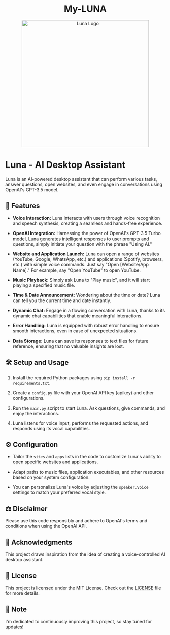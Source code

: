 <div align="center">
  <h1>My-LUNA</h1>
</div>

<div align="center">
  <img src="https://media.giphy.com/media/9bKwIX10C1R18bfida/giphy.gif" alt="Luna Logo" width="400"/>
</div>

# Luna - AI Desktop Assistant

Luna is an AI-powered desktop assistant that can perform various tasks, answer questions, open websites, and even engage in conversations using OpenAI's GPT-3.5 model.

## 🚀 Features

- **Voice Interaction:** Luna interacts with users through voice recognition and speech synthesis, creating a seamless and hands-free experience.

- **OpenAI Integration:** Harnessing the power of OpenAI's GPT-3.5 Turbo model, Luna generates intelligent responses to user prompts and questions, simply initiate your question with the phrase "Using AI."

- **Website and Application Launch:** Luna can open a range of websites (YouTube, Google, WhatsApp, etc.) and applications (Spotify, browsers, etc.) with simple voice commands. Just say "Open [Website/App Name]." For example, say "Open YouTube" to open YouTube.

- **Music Playback:** Simply ask Luna to "Play music", and it will start playing a specified music file.

- **Time & Date Announcement:** Wondering about the time or date? Luna can tell you the current time and date instantly.

- **Dynamic Chat:** Engage in a flowing conversation with Luna, thanks to its dynamic chat capabilities that enable meaningful interactions.

- **Error Handling:** Luna is equipped with robust error handling to ensure smooth interactions, even in case of unexpected situations.

- **Data Storage:** Luna can save its responses to text files for future reference, ensuring that no valuable insights are lost.

## 🛠️ Setup and Usage

1. Install the required Python packages using `pip install -r requirements.txt`.

2. Create a `config.py` file with your OpenAI API key (apikey) and other configurations.

3. Run the `main.py` script to start Luna. Ask questions, give commands, and enjoy the interactions.

4. Luna listens for voice input, performs the requested actions, and responds using its vocal capabilities.

## ⚙️ Configuration

- Tailor the `sites` and `apps` lists in the code to customize Luna's ability to open specific websites and applications.

- Adapt paths to music files, application executables, and other resources based on your system configuration.

- You can personalize Luna's voice by adjusting the `speaker.Voice` settings to match your preferred vocal style.

## ⚖️ Disclaimer

Please use this code responsibly and adhere to OpenAI's terms and conditions when using the OpenAI API.

## 🙌 Acknowledgments

This project draws inspiration from the idea of creating a voice-controlled AI desktop assistant.

## 📄 License

This project is licensed under the MIT License. Check out the [LICENSE](LICENSE) file for more details.

## 💖 Note

 I'm dedicated to continuously improving this project, so stay tuned for updates!
